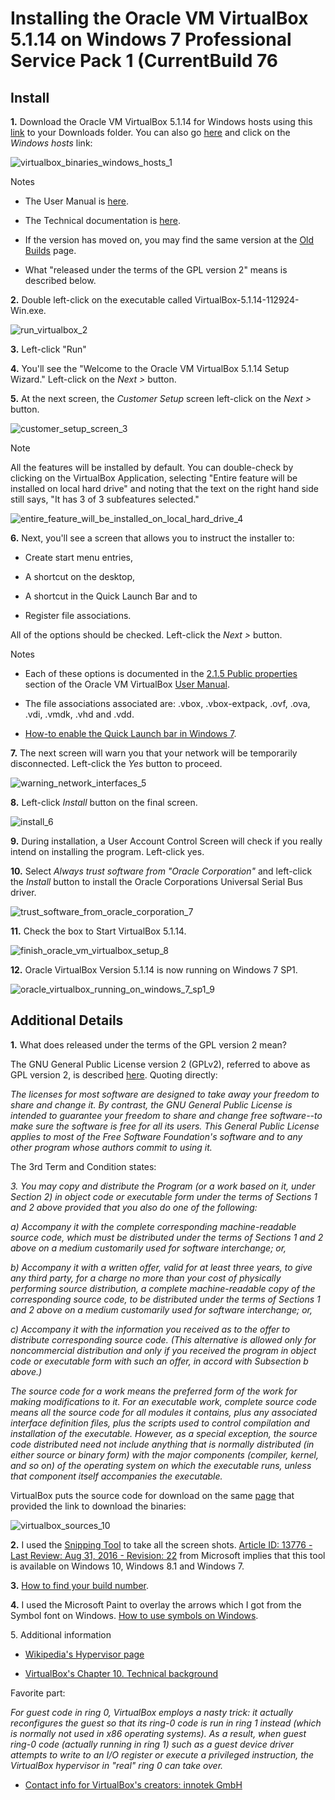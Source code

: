 # Installing the Oracle VM VirtualBox 5.1.14 on Windows 7 Professional Service Pack 1 (CurrentBuild 76

## Install

**1.** Download the Oracle VM VirtualBox 5.1.14 for Windows hosts using this [link](http://download.virtualbox.org/virtualbox/5.1.14/VirtualBox-5.1.14-112924-Win.exe) to your Downloads folder. You can also go [here](http://www.virtualbox.org/wiki/Downloads) and click on the _Windows hosts_ link:

![virtualbox_binaries_windows_hosts_1](virtualbox_binaries_windows_hosts_1.png)

Notes

-   The User Manual is [here](http://download.virtualbox.org/virtualbox/UserManual.pdf).
    
-   The Technical documentation is [here](http://www.virtualbox.org/wiki/Technical_documentation).
    
-   If the version has moved on, you may find the same version at the [Old Builds](http://www.virtualbox.org/wiki/Download_Old_Builds_5_1) page.
    
-   What "released under the terms of the GPL version 2" means is described below.
    

**2.** Double left-click on the executable called VirtualBox-5.1.14-112924-Win.exe.

![run_virtualbox_2](run_virtualbox_2.png)

**3.** Left-click "Run"

**4.** You'll see the "Welcome to the Oracle VM VirtualBox 5.1.14 Setup Wizard." Left-click on the _Next >_ button.

**5.** At the next screen, the _Customer Setup_ screen left-click on the _Next >_ button.

![customer_setup_screen_3](customer_setup_screen_3.png)

Note

All the features will be installed by default. You can double-check by clicking on the VirtualBox Application, selecting "Entire feature will be installed on local hard drive" and noting that the text on the right hand side still says, "It has 3 of 3 subfeatures selected."

![entire_feature_will_be_installed_on_local_hard_drive_4](entire_feature_will_be_installed_on_local_hard_drive_4.png)

**6.** Next, you'll see a screen that allows you to instruct the installer to:

-   Create start menu entries,
    
-   A shortcut on the desktop,
    
-   A shortcut in the Quick Launch Bar and to
    
-   Register file associations.
    

All of the options should be checked. Left-click the _Next >_ button.

Notes

-   Each of these options is documented in the [2.1.5 Public properties](http://www.virtualbox.org/manual/ch02.html#idm822) section of the Oracle VM VirtualBox [User Manual](http://www.virtualbox.org/manual/UserManual.html).
    
-   The file associations associated are: .vbox, .vbox-extpack, .ovf, .ova, .vdi, .vmdk, .vhd and .vdd.
    
-   [How-to enable the Quick Launch bar in Windows 7](http://www.zachpfeffer.com/single-post/2017/02/05/Enable-and-Disable-the-Quick-Launch-Bar-in-Windows-7-Service-Pack-1-SP-1).
    

**7.** The next screen will warn you that your network will be temporarily disconnected. Left-click the _Yes_ button to proceed.

![warning_network_interfaces_5](warning_network_interfaces_5.png)

**8.** Left-click _Install_ button on the final screen.

![install_6](install_6.png)

**9.** During installation, a User Account Control Screen will check if you really intend on installing the program. Left-click yes.

**10.** Select _Always trust software from "Oracle Corporation"_ and left-click the _Install_ button to install the Oracle Corporations Universal Serial Bus driver.

![trust_software_from_oracle_corporation_7](trust_software_from_oracle_corporation_7.png)

**11.** Check the box to Start VirtualBox 5.1.14.

![finish_oracle_vm_virtualbox_setup_8](finish_oracle_vm_virtualbox_setup_8.png)

**12.** Oracle VirtualBox Version 5.1.14 is now running on Windows 7 SP1.

![oracle_virtualbox_running_on_windows_7_sp1_9](oracle_virtualbox_running_on_windows_7_sp1_9.png)

## Additional Details

**1.** What does released under the terms of the GPL version 2 mean?

The GNU General Public License version 2 (GPLv2), referred to above as GPL version 2, is described [here](http://www.gnu.org/licenses/old-licenses/gpl-2.0.en.html). Quoting directly:

_The licenses for most software are designed to take away your freedom to share and change it. By contrast, the GNU General Public License is intended to guarantee your freedom to share and change free software--to make sure the software is free for all its users. This General Public License applies to most of the Free Software Foundation's software and to any other program whose authors commit to using it._

The 3rd Term and Condition states:

_3\. You may copy and distribute the Program (or a work based on it, under Section 2) in object code or executable form under the terms of Sections 1 and 2 above provided that you also do one of the following:_

_a) Accompany it with the complete corresponding machine-readable source code, which must be distributed under the terms of Sections 1 and 2 above on a medium customarily used for software interchange; or,_

_b) Accompany it with a written offer, valid for at least three years, to give any third party, for a charge no more than your cost of physically performing source distribution, a complete machine-readable copy of the corresponding source code, to be distributed under the terms of Sections 1 and 2 above on a medium customarily used for software interchange; or,_

_c) Accompany it with the information you received as to the offer to distribute corresponding source code. (This alternative is allowed only for noncommercial distribution and only if you received the program in object code or executable form with such an offer, in accord with Subsection b above.)_

_The source code for a work means the preferred form of the work for making modifications to it. For an executable work, complete source code means all the source code for all modules it contains, plus any associated interface definition files, plus the scripts used to control compilation and installation of the executable. However, as a special exception, the source code distributed need not include anything that is normally distributed (in either source or binary form) with the major components (compiler, kernel, and so on) of the operating system on which the executable runs, unless that component itself accompanies the executable._

VirtualBox puts the source code for download on the same [page](http://www.virtualbox.org/wiki/Downloads) that provided the link to download the binaries:

![virtualbox_sources_10](virtualbox_sources_10.png)

**2.** I used the [Snipping Tool](http://support.microsoft.com/en-us/help/13776/windows-use-snipping-tool-to-capture-screenshots) to take all the screen shots. [Article ID: 13776 - Last Review: Aug 31, 2016 - Revision: 22](http://support.microsoft.com/en-us/help/13776/windows-use-snipping-tool-to-capture-screenshots) from Microsoft implies that this tool is available on Windows 10, Windows 8.1 and Windows 7. 

**3.** [How to find your build number](http://www.zachpfeffer.com/single-post/2017/02/05/Enable-and-Disable-the-Quick-Launch-Bar-in-Windows-7-Service-Pack-1-SP-1).

**4.** I used the Microsoft Paint to overlay the arrows which I got from the Symbol font on Windows. [How to use symbols on Windows](http://www.zachpfeffer.com/single-post/2017/02/05/Enable-and-Disable-the-Quick-Launch-Bar-in-Windows-7-Service-Pack-1-SP-1).

5\. Additional information

-   [Wikipedia's Hypervisor page](http://en.wikipedia.org/wiki/Hypervisor)
    
-   [VirtualBox's Chapter 10. Technical background](http://www.virtualbox.org/manual/ch10.html)
    

Favorite part:

_For guest code in ring 0, VirtualBox employs a nasty trick: it actually reconfigures the guest so that its ring-0 code is run in ring 1 instead (which is normally not used in x86 operating systems). As a result, when guest ring-0 code (actually running in ring 1) such as a guest device driver attempts to write to an I/O register or execute a privileged instruction, the VirtualBox hypervisor in "real" ring 0 can take over._

-   [Contact info for VirtualBox's creators: innotek GmbH](http://www.virtualbox.org/wiki/innotek)